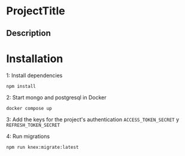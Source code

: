 # ProjectTitle

## Description

# Installation

1: Install dependencies
```
npm install
```
2: Start mongo and postgresql in Docker
```
docker compose up
```
3: Add the keys for the project's authentication `ACCESS_TOKEN_SECRET` y `REFRESH_TOKEN_SECRET`

4: Run migrations
```
npm run knex:migrate:latest
```

